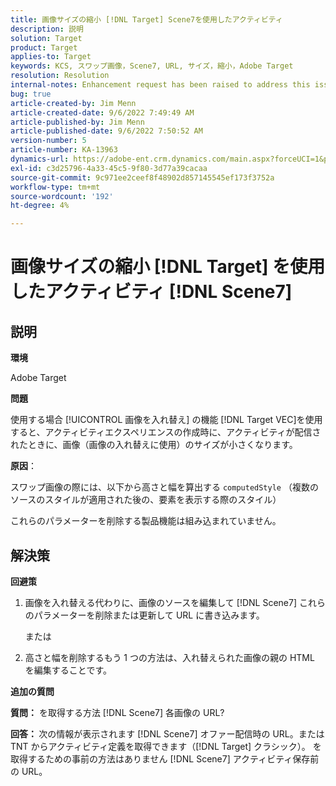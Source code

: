 ```yaml
---
title: 画像サイズの縮小 [!DNL Target] Scene7を使用したアクティビティ
description: 説明
solution: Target
product: Target
applies-to: Target
keywords: KCS, スワップ画像，Scene7, URL, サイズ，縮小，Adobe Target
resolution: Resolution
internal-notes: Enhancement request has been raised to address this issue permanentaly
bug: true
article-created-by: Jim Menn
article-created-date: 9/6/2022 7:49:49 AM
article-published-by: Jim Menn
article-published-date: 9/6/2022 7:50:52 AM
version-number: 5
article-number: KA-13963
dynamics-url: https://adobe-ent.crm.dynamics.com/main.aspx?forceUCI=1&pagetype=entityrecord&etn=knowledgearticle&id=f88b677b-b82d-ed11-9db1-0022480866ad
exl-id: c3d25796-4a33-45c5-9f80-3d77a39cacaa
source-git-commit: 9c971ee2ceef8f48902d857145545ef173f3752a
workflow-type: tm+mt
source-wordcount: '192'
ht-degree: 4%

---
```


# 画像サイズの縮小 [!DNL Target] を使用したアクティビティ [!DNL Scene7]

## 説明

<b>環境</b>

Adobe Target

<b>問題</b>

使用する場合 [!UICONTROL 画像を入れ替え] の機能 [!DNL Target VEC]を使用すると、アクティビティエクスペリエンスの作成時に、アクティビティが配信されたときに、画像（画像の入れ替えに使用）のサイズが小さくなります。

<b>原因</b>：

スワップ画像の際には、以下から高さと幅を算出する `computedStyle` （複数のソースのスタイルが適用された後の、要素を表示する際のスタイル）

これらのパラメーターを削除する製品機能は組み込まれていません。

## 解決策

<b>回避策</b>

1. 画像を入れ替える代わりに、画像のソースを編集して [!DNL Scene7] これらのパラメーターを削除または更新して URL に書き込みます。

   または

1. 高さと幅を削除するもう 1 つの方法は、入れ替えられた画像の親の HTML を編集することです。

<b>追加の質問</b>

<b>質問：</b> を取得する方法 [!DNL Scene7] 各画像の URL? 

<b>回答： </b>次の情報が表示されます [!DNL Scene7] オファー配信時の URL。または TNT からアクティビティ定義を取得できます（[!DNL Target] クラシック）。 を取得するための事前の方法はありません [!DNL Scene7] アクティビティ保存前の URL。
